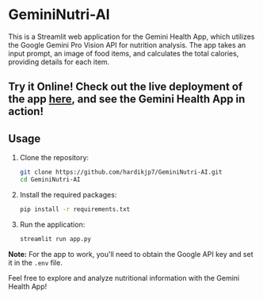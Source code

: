 # GeminiNutri-AI

This is a Streamlit web application for the Gemini Health App, which utilizes the Google Gemini Pro Vision API for nutrition analysis. The app takes an input prompt, an image of food items, and calculates the total calories, providing details for each item.

## Try it Online! Check out the live deployment of the app [here](https://gemininutri-ai.streamlit.app/), and see the Gemini Health App in action!


## Usage
1. Clone the repository:
   ```bash
   git clone https://github.com/hardikjp7/GeminiNutri-AI.git
   cd GeminiNutri-AI
   ```

2. Install the required packages:
   ```bash
   pip install -r requirements.txt
   ```

3. Run the application:
   ```bash
   streamlit run app.py
   ```



**Note:** For the app to work, you'll need to obtain the Google API key and set it in the `.env` file.

Feel free to explore and analyze nutritional information with the Gemini Health App!
